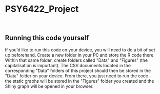 # PSY6422_Project

&nbsp;

## Running this code yourself

If you'd like to run this code on your device, you will need to do a bit of set up beforehand. Create a new folder in your PC and store the R code there. Within that same folder, create folders called "Data" and "Figures" (the capitalisation is important). The CSV documents located in the corresponding "Data" folders of this project should then be stored in the "Data" folder on your device. From there, you just need to run the code - the static graphs will be stored in the "Figures" folder you created and the Shiny graph will be opened in your browser. 
